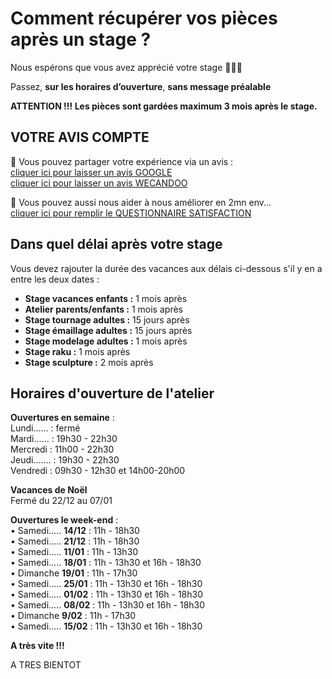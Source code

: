 # Comment récupérer vos pièces après un stage ?

Nous espérons que vous avez apprécié votre stage 🙏🙏🙏   

Passez, **sur les horaires d’ouverture**, **sans message préalable**   

**ATTENTION !!! Les pièces sont gardées maximum 3 mois après le stage.**   



## VOTRE AVIS COMPTE

🙏 Vous pouvez partager votre expérience via un avis :     
[cliquer ici pour laisser un avis GOOGLE](https://g.page/fansdeterre/review?gm)   
[cliquer ici pour laisser un avis WECANDOO](https://wecandoo.fr/atelier/initiation-ceramique-tour-decor-emaillage)  

🙏 Vous pouvez aussi nous aider à nous améliorer en 2mn env...   
[cliquer ici pour remplir le QUESTIONNAIRE SATISFACTION](https://forms.office.com/r/ZMh5YtCtj7)
 
 
## Dans quel délai après votre stage  

Vous devez rajouter la durée des vacances aux délais ci-dessous s'il y en a entre les deux dates :  
- **Stage vacances enfants :** 1 mois après 
- **Atelier parents/enfants :** 1 mois après 
- **Stage tournage adultes :** 15 jours après 
- **Stage émaillage adultes :** 15 jours après 
- **Stage modelage adultes :** 1 mois après 
- **Stage raku :** 1 mois après 
- **Stage sculpture :**  2 mois après  
  

## Horaires d'ouverture de l'atelier      

**Ouvertures en semaine** :     
Lundi...... : fermé  
Mardi...... : 19h30 - 22h30  
Mercredi :  11h00 - 22h30  
Jeudi....... : 19h30 - 22h30   
Vendredi : 09h30 - 12h30 et 14h00-20h00   

**Vacances de Noël**  
Fermé du 22/12 au 07/01  

**Ouvertures le week-end** :     
•	Samedi..... **14/12** : 11h - 18h30   
•	Samedi..... **21/12** : 11h - 18h30   
•	Samedi..... **11/01** : 11h - 13h30         
•	Samedi..... **18/01** : 11h - 13h30 et 16h - 18h30   
•	Dimanche **19/01** : 11h - 17h30  
•	Samedi..... **25/01** : 11h - 13h30 et 16h - 18h30   
•	Samedi..... **01/02** : 11h - 13h30 et 16h - 18h30   
•	Samedi..... **08/02** : 11h - 13h30 et 16h - 18h30   
•	Dimanche **9/02** : 11h - 17h30  
•	Samedi..... **15/02** : 11h - 13h30 et 16h - 18h30   

     
  
   
**A très vite !!!**

  

 
 
  
A TRES BIENTOT  

